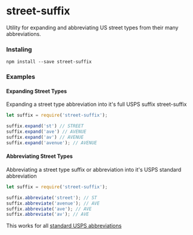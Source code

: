 # street-suffix

Utility for expanding and abbreviating US street types from their many abbreviations.

### Instaling
```
npm install --save street-suffix
```

### Examples

#### Expanding Street Types
Expanding a street type abbreviation into it's full USPS suffix street-suffix
```js
let suffix = require('street-suffix');

suffix.expand('st') // STREET
suffix.expand('ave') // AVENUE
suffix.expand('av') // AVENUE
suffix.expand('avenue'); // AVENUE
```

#### Abbreviating Street Types
Abbreviating a street type suffix or abbreviation into it's USPS standard abbreviation
```js
let suffix = require('street-suffix');

suffix.abbreviate('street'); // ST
suffix.abbreviate('avenue'); // AVE
suffix.abbreviate('ave'); // AVE
suffix.abbreviate('av'); // AVE
```

This works for all [standard USPS abbreviations](https://pe.usps.com/text/pub28/28apc_002.htm)
